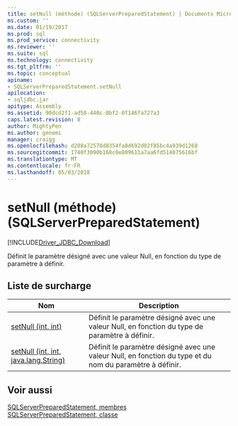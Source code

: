 ```yaml
---
title: setNull (méthode) (SQLServerPreparedStatement) | Documents Microsoft
ms.custom: ''
ms.date: 01/19/2017
ms.prod: sql
ms.prod_service: connectivity
ms.reviewer: ''
ms.suite: sql
ms.technology: connectivity
ms.tgt_pltfrm: ''
ms.topic: conceptual
apiname:
- SQLServerPreparedStatement.setNull
apilocation:
- sqljdbc.jar
apitype: Assembly
ms.assetid: 90dcd2f1-ad58-440c-8bf2-0f146fa727a3
caps.latest.revision: 8
author: MightyPen
ms.author: genemi
manager: craigg
ms.openlocfilehash: d208a72578d8354fa8d692d02f85bc4a939d1268
ms.sourcegitcommit: 1740f3090b168c0e809611a7aa6fd514075616bf
ms.translationtype: MT
ms.contentlocale: fr-FR
ms.lasthandoff: 05/03/2018
---
```

# <a name="setnull-method-sqlserverpreparedstatement"></a>setNull (méthode) (SQLServerPreparedStatement)
[!INCLUDE[Driver_JDBC_Download](../../../includes/driver_jdbc_download.md)]

  Définit le paramètre désigné avec une valeur Null, en fonction du type de paramètre à définir.  
  
## <a name="overload-list"></a>Liste de surcharge  
  
|Nom| Description|  
|----------|-----------------|  
|[setNull (int, int)](../../../connect/jdbc/reference/setnull-method-int-int.md)|Définit le paramètre désigné avec une valeur Null, en fonction du type de paramètre à définir.|  
|[setNull (int, int, java.lang.String)](../../../connect/jdbc/reference/setnull-method-int-int-java-lang-string.md)|Définit le paramètre désigné avec une valeur Null, en fonction du type et du nom du paramètre à définir.|  
  
## <a name="see-also"></a>Voir aussi  
 [SQLServerPreparedStatement, membres](../../../connect/jdbc/reference/sqlserverpreparedstatement-members.md)   
 [SQLServerPreparedStatement, classe](../../../connect/jdbc/reference/sqlserverpreparedstatement-class.md)  
  
  
